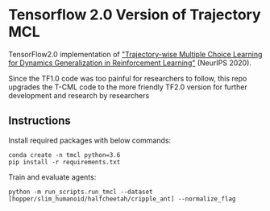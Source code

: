 # Tensorflow 2.0 Version of Trajectory MCL

TensorFlow2.0 implementation of ["Trajectory-wise Multiple Choice Learning for Dynamics Generalization in Reinforcement Learning"](https://arxiv.org/abs/2010.13303) (NeurIPS 2020).

Since the TF1.0 code was too painful for researchers to follow, this repo upgrades the T-CML code to the more friendly TF2.0 version for further development and research by researchers

## Instructions

Install required packages with below commands:

```
conda create -n tmcl python=3.6
pip install -r requirements.txt
```

Train and evaluate agents:

```
python -m run_scripts.run_tmcl --dataset [hopper/slim_humanoid/halfcheetah/cripple_ant] --normalize_flag
```

